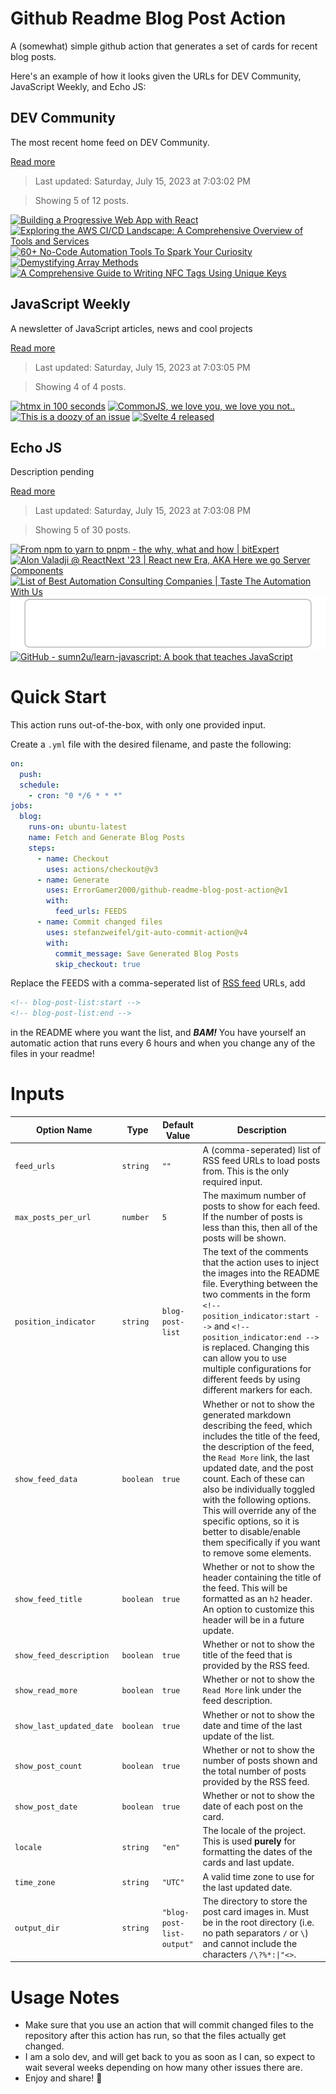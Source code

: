 # Github Readme Blog Post Action

A (somewhat) simple github action that generates a set of cards for recent blog posts.

Here's an example of how it looks given the URLs for DEV Community, JavaScript Weekly, and Echo JS:

<!-- post-list:start -->
## DEV Community

The most recent home feed on DEV Community.

[Read more](https://dev.to)
> Last updated: Saturday, July 15, 2023 at 7:03:02 PM

> Showing 5 of 12 posts.

[![Building a Progressive Web App with React](https://raw.githubusercontent.com/ErrorGamer2000/github-readme-blog-post-action/main/generated_files/DEV_Community/Building_a_Progressive_Web_App_with_React.svg)](https://dev.to/elliot_brenya/building-a-progressive-web-app-with-react-ifd)
[![Exploring the AWS CI/CD Landscape: A Comprehensive Overview of Tools and Services](https://raw.githubusercontent.com/ErrorGamer2000/github-readme-blog-post-action/main/generated_files/DEV_Community/Exploring_the_AWS_CI_CD_Landscape__A_Comprehensive_Overview_of_Tools_and_Services.svg)](https://dev.to/brandondamue/exploring-the-aws-cicd-landscape-a-comprehensive-overview-of-tools-and-services-57mn)
[![60+ No-Code Automation Tools To Spark Your Curiosity](https://raw.githubusercontent.com/ErrorGamer2000/github-readme-blog-post-action/main/generated_files/DEV_Community/60+_No-Code_Automation_Tools_To_Spark_Your_Curiosity.svg)](https://dev.to/ajtatumdigital/60-no-code-automation-tools-to-spark-your-curiosity-219b)
[![Demystifying Array Methods](https://raw.githubusercontent.com/ErrorGamer2000/github-readme-blog-post-action/main/generated_files/DEV_Community/Demystifying_Array_Methods.svg)](https://dev.to/noriller/demystifying-array-methods-2bml)
[![A Comprehensive Guide to Writing NFC Tags Using Unique Keys](https://raw.githubusercontent.com/ErrorGamer2000/github-readme-blog-post-action/main/generated_files/DEV_Community/A_Comprehensive_Guide_to_Writing_NFC_Tags_Using_Unique_Keys.svg)](https://dev.to/kasirocswell/a-comprehensive-guide-to-writing-nfc-tags-using-unique-keys-olm)


## JavaScript Weekly

A newsletter of JavaScript articles, news and cool projects

[Read more](https://javascriptweekly.com/)
> Last updated: Saturday, July 15, 2023 at 7:03:05 PM

> Showing 4 of 4 posts.

[![htmx in 100 seconds](https://raw.githubusercontent.com/ErrorGamer2000/github-readme-blog-post-action/main/generated_files/JavaScript_Weekly/htmx_in_100_seconds.svg)](https://javascriptweekly.com/issues/647)
[![CommonJS, we love you, we love you not..](https://raw.githubusercontent.com/ErrorGamer2000/github-readme-blog-post-action/main/generated_files/JavaScript_Weekly/CommonJS__we_love_you__we_love_you_not...svg)](https://javascriptweekly.com/issues/646)
[![This is a doozy of an issue](https://raw.githubusercontent.com/ErrorGamer2000/github-readme-blog-post-action/main/generated_files/JavaScript_Weekly/This_is_a_doozy_of_an_issue.svg)](https://javascriptweekly.com/issues/645)
[![Svelte 4 released](https://raw.githubusercontent.com/ErrorGamer2000/github-readme-blog-post-action/main/generated_files/JavaScript_Weekly/Svelte_4_released.svg)](https://javascriptweekly.com/issues/644)


## Echo JS

Description pending

[Read more](
http://www.echojs.com
)
> Last updated: Saturday, July 15, 2023 at 7:03:08 PM

> Showing 5 of 30 posts.

[![From npm to yarn to pnpm - the why, what and how | bitExpert](https://raw.githubusercontent.com/ErrorGamer2000/github-readme-blog-post-action/main/generated_files/_Echo_JS_/From_npm_to_yarn_to_pnpm_-_the_why__what_and_how___bitExpert.svg)](https://blog.bitexpert.de/blog/from-npm-to-yarn-to-pnpm)
[![Alon Valadji @ ReactNext '23 | React new Era, AKA Here we go Server Components](https://raw.githubusercontent.com/ErrorGamer2000/github-readme-blog-post-action/main/generated_files/_Echo_JS_/Alon_Valadji_@_ReactNext_'23___React_new_Era__AKA_Here_we_go_Server_Components.svg)](https://www.youtube.com/watch?v=FiM0NJLVJoY)
[![List of Best Automation Consulting Companies | Taste The Automation With Us](https://raw.githubusercontent.com/ErrorGamer2000/github-readme-blog-post-action/main/generated_files/_Echo_JS_/List_of_Best_Automation_Consulting_Companies___Taste_The_Automation_With_Us.svg)](https://www.automationqa.co)
[![How To Fix ](https://raw.githubusercontent.com/ErrorGamer2000/github-readme-blog-post-action/main/generated_files/_Echo_JS_/How_To_Fix_.svg)](
https://masteringjs.io/tutorials/node/__dirname-is-not-defined
)
[![GitHub - sumn2u/learn-javascript: A book that teaches JavaScript](https://raw.githubusercontent.com/ErrorGamer2000/github-readme-blog-post-action/main/generated_files/_Echo_JS_/GitHub_-_sumn2u_learn-javascript__A_book_that_teaches_JavaScript.svg)](https://github.com/sumn2u/learn-javascript)


<!-- post-list:end -->

# Quick Start

This action runs out-of-the-box, with only one provided input.

Create a `.yml` file with the desired filename, and paste the following:

```yml
on:
  push:
  schedule:
    - cron: "0 */6 * * *"
jobs:
  blog:
    runs-on: ubuntu-latest
    name: Fetch and Generate Blog Posts
    steps:
      - name: Checkout
        uses: actions/checkout@v3
      - name: Generate
        uses: ErrorGamer2000/github-readme-blog-post-action@v1
        with:
          feed_urls: FEEDS
      - name: Commit changed files
        uses: stefanzweifel/git-auto-commit-action@v4
        with:
          commit_message: Save Generated Blog Posts
          skip_checkout: true
```

Replace the FEEDS with a comma-seperated list of [RSS feed](https://rss.com/blog/how-do-rss-feeds-work/) URLs, add

```md
<!-- blog-post-list:start -->
<!-- blog-post-list:end -->
```

in the README where you want the list, and **_BAM!_** You have yourself an automatic action that runs every 6 hours and when you change any of the files in your readme!

# Inputs

<table>
  <thead>
    <tr>
      <th>Option Name</th>
      <th>Type</th>
      <th>Default Value</th>
      <th>Description</th>
    </tr>
  </thead>
  <tbody>
    <tr>
      <td><code>feed_urls</code></td>
      <td><code>string</code></td>
      <td><code>""</code></td>
      <td>A (comma-seperated) list of RSS feed URLs to load posts from. This is the only required input.</td>
    </tr>
    <tr>
      <td><code>max_posts_per_url</code></td>
      <td><code>number</code></td>
      <td><code>5</code></td>
      <td>The maximum number of posts to show for each feed. If the number of posts is less than this, then all of the posts will be shown.</td>
    </tr>
    <tr>
      <td><code>position_indicator</code></td>
      <td><code>string</code></td>
      <td><code>blog-post-list</code></td>
      <td>The text of the comments that the action uses to inject the images into the README file. Everything between the two comments in the form <code>&lt;!-- position_indicator:start --&gt;</code> and <code>&lt;!-- position_indicator:end --&gt;</code> is replaced. Changing this can allow you to use multiple configurations for different feeds by using different markers for each.</td>
    </tr>
    <tr>
      <td><code>show_feed_data</code></td>
      <td><code>boolean</code></td>
      <td><code>true</code></td>
      <td>Whether or not to show the generated markdown describing the feed, which includes the title of the feed, the description of the feed, the <code>Read More</code> link, the last updated date, and the post count. Each of these can also be individually toggled with the following options. This will override any of the specific options, so it is better to disable/enable them specifically if you want to remove some elements.</td>
    </tr>
    <tr>
      <td><code>show_feed_title</code></td>
      <td><code>boolean</code></td>
      <td><code>true</code></td>
      <td>Whether or not to show the header containing the title of the feed. This will be formatted as an <code>h2</code> header. An option to customize this header will be in a future update.</td>
    </tr>
    <tr>
      <td><code>show_feed_description</code></td>
      <td><code>boolean</code></td>
      <td><code>true</code></td>
      <td>Whether or not to show the title of the feed that is provided by the RSS feed.</td>
    </tr>
    <tr>
      <td><code>show_read_more</code></td>
      <td><code>boolean</code></td>
      <td><code>true</code></td>
      <td>Whether or not to show the <code>Read More</code> link under the feed description.</td>
    </tr>
    <tr>
      <td><code>show_last_updated_date</code></td>
      <td><code>boolean</code></td>
      <td><code>true</code></td>
      <td>Whether or not to show the date and time of the last update of the list.</td>
    </tr>
    <tr>
      <td><code>show_post_count</code></td>
      <td><code>boolean</code></td>
      <td><code>true</code></td>
      <td>Whether or not to show the number of posts shown and the total number of posts provided by the RSS feed.</td>
    </tr>
    <tr>
      <td><code>show_post_date</code></td>
      <td><code>boolean</code></td>
      <td><code>true</code></td>
      <td>Whether or not to show the date of each post on the card.</td>
    </tr>
    <tr>
      <td><code>locale</code></td>
      <td><code>string</code></td>
      <td><code>"en"</code></td>
      <td>The locale of the project. This is used <strong>purely</strong> for formatting the dates of the cards and last update.</td>
    </tr>
    <tr>
      <td><code>time_zone</code></td>
      <td><code>string</code></td>
      <td><code>"UTC"</code></td>
      <td>A valid time zone to use for the last updated date.</td>
    </tr>
    <tr>
      <td><code>output_dir</code></td>
      <td><code>string</code></td>
      <td><code>"blog-post-list-output"</code></td>
      <td>The directory to store the post card images in. Must be in the root directory (i.e. no path separators <code>/</code> or <code>\</code>) and cannot include the characters <code>/\?%*:|"&lt;&gt;</code>.</td>
    </tr>
<!--
    <tr>
      <td><code></code></td>
      <td><cde></cde></td>
      <td><code></code></td>
      <td></td>
    </tr>
-->
  </tbody>
</table>

# Usage Notes

- Make sure that you use an action that will commit changed files to the repository after this action has run, so that the files actually get changed.
- I am a solo dev, and will get back to you as soon as I can, so expect to wait several weeks depending on how many other issues there are.
- Enjoy and share! 🤗
